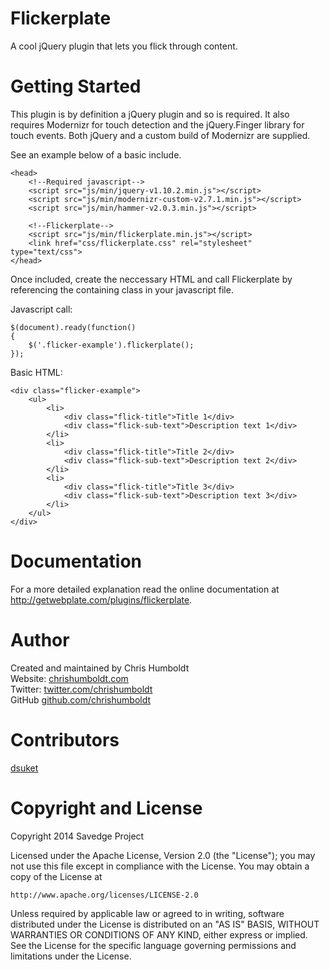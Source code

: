 Flickerplate
=========

A cool jQuery plugin that lets you flick through content.


Getting Started
=========

This plugin is by definition a jQuery plugin and so is required. It also requires Modernizr for touch detection and the jQuery.Finger library for touch events. Both jQuery and a custom build of Modernizr are supplied.

See an example below of a basic include.

```
<head>
	<!--Required javascript-->
	<script src="js/min/jquery-v1.10.2.min.js"></script>
	<script src="js/min/modernizr-custom-v2.7.1.min.js"></script>
	<script src="js/min/hammer-v2.0.3.min.js"></script>
	
	<!--Flickerplate-->
	<script src="js/min/flickerplate.min.js"></script>
	<link href="css/flickerplate.css" rel="stylesheet" type="text/css">
</head>
```

Once included, create the neccessary HTML and call Flickerplate by referencing the containing class in your javascript file.

Javascript call:

```
$(document).ready(function()
{
	$('.flicker-example').flickerplate();
});
```

Basic HTML:

```
<div class="flicker-example">
	<ul>
		<li>
			<div class="flick-title">Title 1</div>
			<div class="flick-sub-text">Description text 1</div>
		</li>
		<li>
			<div class="flick-title">Title 2</div>
			<div class="flick-sub-text">Description text 2</div>
		</li>
		<li>
			<div class="flick-title">Title 3</div>
			<div class="flick-sub-text">Description text 3</div>
		</li>
	</ul>
</div>
```


Documentation
=========

For a more detailed explanation read the online documentation at http://getwebplate.com/plugins/flickerplate.


Author
=========

Created and maintained by Chris Humboldt<br>
Website: <a href="http://chrishumboldt.com/">chrishumboldt.com</a><br>
Twitter: <a href="https://twitter.com/chrishumboldt">twitter.com/chrishumboldt</a><br>
GitHub <a href="https://github.com/chrishumboldt">github.com/chrishumboldt</a><br>


Contributors
=========

<a href="https://github.com/dsuket">dsuket</a>


Copyright and License
=========

Copyright 2014 Savedge Project

Licensed under the Apache License, Version 2.0 (the "License");
you may not use this file except in compliance with the License.
You may obtain a copy of the License at

    http://www.apache.org/licenses/LICENSE-2.0

Unless required by applicable law or agreed to in writing, software
distributed under the License is distributed on an "AS IS" BASIS,
WITHOUT WARRANTIES OR CONDITIONS OF ANY KIND, either express or implied.
See the License for the specific language governing permissions and
limitations under the License.
